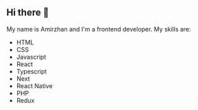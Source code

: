 ## Hi there 👋

My name is Amirzhan and I'm a frontend developer.
My skills are:

- HTML
- CSS
- Javascript
- React
- Typescript
- Next
- React Native
- PHP
- Redux
